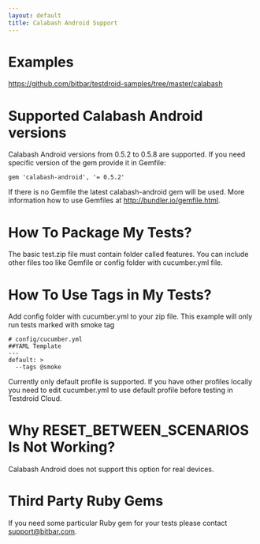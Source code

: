 ```yaml
---
layout: default
title: Calabash Android Support
---
```



# Examples

https://github.com/bitbar/testdroid-samples/tree/master/calabash
 
# Supported Calabash Android versions

Calabash Android versions from 0.5.2 to 0.5.8 are supported. If you
need specific version of the gem provide it in Gemfile:

```
gem 'calabash-android', '= 0.5.2'
```

If there is no Gemfile the latest calabash-android gem will be used.
More information how to use Gemfiles at
http://bundler.io/gemfile.html.
 
# How To Package My Tests?

The basic test.zip file must contain folder called features. You can
include other files too like Gemfile or config folder with
cucumber.yml file.
 
# How To Use Tags in My Tests?

Add config folder with cucumber.yml to your zip file. This example
will only run tests marked with smoke tag

```
# config/cucumber.yml
##YAML Template
---
default: >
  --tags @smoke
```

Currently only default profile is supported. If you have other
profiles locally you need to edit cucumber.yml to use default profile
before testing in Testdroid Cloud.

# Why RESET_BETWEEN_SCENARIOS Is Not Working?

Calabash Android does not support this option for real devices.

# Third Party Ruby Gems

If you need some particular Ruby gem for your tests please contact
<support@bitbar.com>.